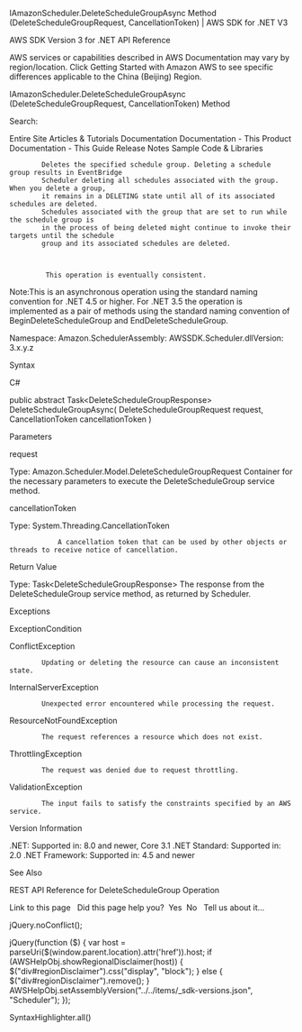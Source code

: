 









IAmazonScheduler.DeleteScheduleGroupAsync Method (DeleteScheduleGroupRequest, CancellationToken) | AWS SDK for .NET V3




AWS SDK Version 3 for .NET
API Reference



AWS services or capabilities described in AWS Documentation may vary by region/location. Click Getting Started with Amazon AWS to see specific differences applicable to the China (Beijing) Region.




IAmazonScheduler.DeleteScheduleGroupAsync (DeleteScheduleGroupRequest, CancellationToken)
Method








Search: 


Entire Site
Articles &amp; Tutorials
Documentation
Documentation - This Product
Documentation - This Guide
Release Notes
Sample Code &amp; Libraries
















            Deletes the specified schedule group. Deleting a schedule group results in EventBridge
            Scheduler deleting all schedules associated with the group. When you delete a group,
            it remains in a DELETING state until all of its associated schedules are deleted.
            Schedules associated with the group that are set to run while the schedule group is
            in the process of being deleted might continue to invoke their targets until the schedule
            group and its associated schedules are deleted.
            
              
            
             This operation is eventually consistent. 
            
             
            
Note:This is an asynchronous operation using the standard naming convention for .NET 4.5 or higher. For .NET 3.5 the operation is implemented as a pair of methods using the standard naming convention of BeginDeleteScheduleGroup and EndDeleteScheduleGroup.


Namespace: Amazon.SchedulerAssembly: AWSSDK.Scheduler.dllVersion: 3.x.y.z



Syntax






C#




public abstract Task&lt;DeleteScheduleGroupResponse&gt; DeleteScheduleGroupAsync(
         DeleteScheduleGroupRequest request,
         CancellationToken cancellationToken
)







Parameters



request


Type: Amazon.Scheduler.Model.DeleteScheduleGroupRequest
Container for the necessary parameters to execute the DeleteScheduleGroup service method.




cancellationToken


Type: System.Threading.CancellationToken

                A cancellation token that can be used by other objects or threads to receive notice of cancellation.
            





Return Value

Type: Task&lt;DeleteScheduleGroupResponse&gt;
The response from the DeleteScheduleGroup service method, as returned by Scheduler.




Exceptions






ExceptionCondition


ConflictException


            Updating or deleting the resource can cause an inconsistent state.
            




InternalServerException


            Unexpected error encountered while processing the request.
            




ResourceNotFoundException


            The request references a resource which does not exist.
            




ThrottlingException


            The request was denied due to request throttling.
            




ValidationException


            The input fails to satisfy the constraints specified by an AWS service.
            









Version Information



.NET: Supported in: 8.0 and newer, Core 3.1
.NET Standard: Supported in: 2.0
.NET Framework: Supported in: 4.5 and newer





See Also



REST API Reference for DeleteScheduleGroup Operation




Link to this page
&nbsp;
Did this page help you?&nbsp;&nbsp;Yes&nbsp;&nbsp;No&nbsp;&nbsp;&nbsp;Tell us about it...



jQuery.noConflict();





jQuery(function ($) {
var host = parseUri($(window.parent.location).attr('href')).host;
if (AWSHelpObj.showRegionalDisclaimer(host)) {
$("div#regionDisclaimer").css("display", "block");
} else {
$("div#regionDisclaimer").remove();
}
AWSHelpObj.setAssemblyVersion("../../items/_sdk-versions.json", "Scheduler");
});






SyntaxHighlighter.all()


